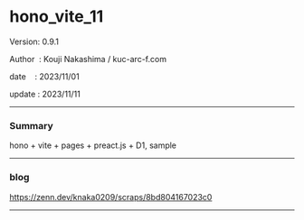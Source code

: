 ﻿# hono_vite_11

 Version: 0.9.1

 Author  : Kouji Nakashima / kuc-arc-f.com

 date    : 2023/11/01

 update  : 2023/11/11 

***
### Summary

hono + vite + pages + preact.js + D1,  sample


***
### blog 

https://zenn.dev/knaka0209/scraps/8bd804167023c0

***

